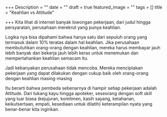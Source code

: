 +++
Description = ""
date = ""
draft = true
featured_image = ""
tags = []
title = "Keahlian vs Attitude"

+++
Kita lihat di internet banyak lowongan pekerjaan, dari judul hingga persyaratan, perusahaan merekrut yang punya keahlian.

Logika nya bisa dipahami bahwa hanya satu dari sepuluh orang yang termasuk dalam 10% teratas dalam hal keahlian. Jika perusahaan membutuhkan orang-orang dengan keahlian, mereka harus membayar jauh lebih banyak dan bekerja jauh lebih keras untuk menemukan dan mempertahankan keahlian semacam itu.

Jadi kebanyakan perusahaan tidak mencoba. Mereka menciptakan pekerjaan yang dapat dilakukan dengan cukup baik oleh orang-orang dengan keahlian masing-masing

Itu berarti bahwa pembeda sebenarnya di hampir setiap pekerjaan adalah Attitude. Dari tukang kayu hingga apoteker, seseorang dengan soft skill yang luar biasa (kejujuran, komitmen, kasih sayang, ketahanan, keikutsertaan, empati, kesediaan untuk dilatih) keterampilan nyata yang benar-benar kita inginkan.